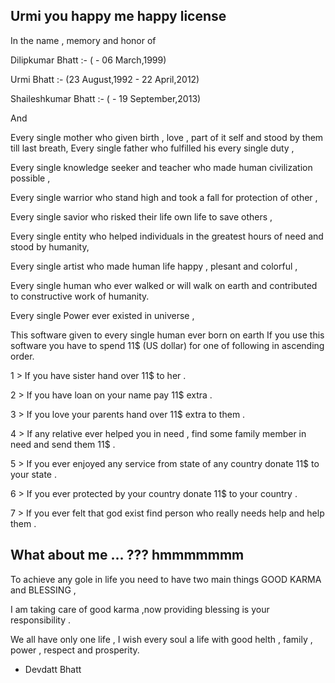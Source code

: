 Urmi you happy me happy license
--------------------------------


In the name , memory and honor of 

Dilipkumar Bhatt :- ( - 06 March,1999)

Urmi Bhatt :- (23 August,1992 - 22 April,2012)

Shaileshkumar Bhatt :- ( - 19 September,2013)



And

Every single mother who given birth , love , part of it self and stood by them till last breath,
Every single father who fulfilled his every single duty ,

Every single knowledge seeker and teacher who made human civilization possible ,

Every single warrior who stand high and took a fall for protection of other ,

Every single savior who risked their life own life to save others ,

Every single entity who helped individuals in the greatest hours of need and stood by humanity,

Every single artist who made human life happy , plesant and colorful ,

Every single human who ever walked or will walk on earth and contributed to constructive work of humanity. 

Every single Power ever existed in universe ,

This software given to every single human ever born on earth 
If you use this software you have to spend 11$ (US dollar) for one of following in ascending order.

1 > If you have sister hand over 11$ to her .

2 > If you have loan on your name pay 11$ extra .

3 > If you love your parents hand over 11$ extra to them .

4 > If any relative ever helped you in need , find some family member in need and send them 11$ .

5 > If you ever enjoyed any service from state of any country donate 11$ to your state .

6 > If you ever protected by your country donate 11$ to your country .

7 > If you ever felt that god exist find person who really needs help and help them .


What about me ... ??? hmmmmmmm
-----------------------------------

To achieve any gole in life you need to have two main things GOOD KARMA and BLESSING ,

I am taking care of good karma ,now providing blessing is your responsibility .

We all have only one life , 
I wish every soul a life with good helth , family , power , respect and prosperity.


- Devdatt Bhatt

